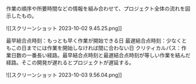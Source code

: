 作業の順序や所要時間などの情報を組み合わせて、プロジェクト全体の流れを図示したもの。

![[スクリーンショット 2023-10-02 9.45.25.png]]

最早結合点時刻：もっとも早く作業が開始できる日
最遅結合点時刻：少なくともこの日までには作業を開始しなければ間に合わない日
クリティカルパス：作業日数の一番長い経路。最早結合点時刻と最遅結合点時刻が等しい作業を結んだ経路。そこの開発が遅れるとプロジェクトが遅延する。

![[スクリーンショット 2023-10-03 9.56.04.png]]